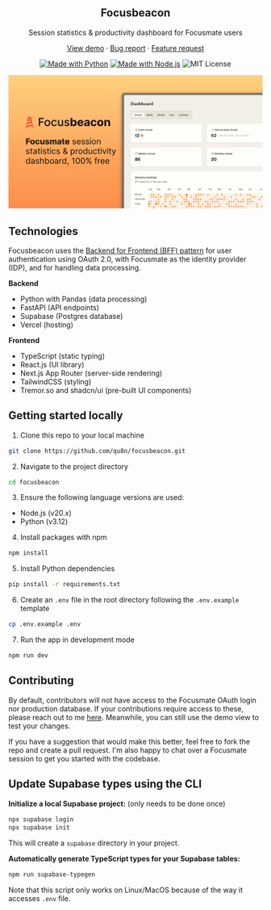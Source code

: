 <div align="center">
  <br />
  <h2>Focus<b>beacon</b></h2>
  <p>Session statistics & productivity dashboard for Focusmate users</p>
  <p>
    <a href="https://www.focusbeacon.com/dashboard/streak?demo=true">View demo</a>
    ·
    <a href="https://github.com/qu8n/focusbeacon/issues/new?assignees=&labels=&projects=&template=bug_report.md&title=">Bug report</a>
    ·
    <a href="https://github.com/qu8n/focusbeacon/issues/new?assignees=&labels=&projects=&template=feature_request.md&title=">Feature request</a>
  </p>

[![Made with Python](https://img.shields.io/badge/Python-3.12-blue?logo=python&logoColor=white)](https://python.org "Go to Python homepage")
[![Made with Node.js](https://img.shields.io/badge/Node.js-20.x-green?logo=node.js&logoColor=white)](https://nodejs.org "Go to Node.js homepage")
![MIT License](https://img.shields.io/badge/License-MIT-blue)

</div>

<img src="public/images/opengraph-image.jpg" alt="Focusbeacon social">

## Technologies

Focusbeacon uses the [Backend for Frontend (BFF) pattern](https://stackoverflow.com/a/76849791) for user authentication using OAuth 2.0, with Focusmate as the identity provider (IDP), and for handling data processing.

**Backend**

- Python with Pandas (data processing)
- FastAPI (API endpoints)
- Supabase (Postgres database)
- Vercel (hosting)

**Frontend**

- TypeScript (static typing)
- React.js (UI library)
- Next.js App Router (server-side rendering)
- TailwindCSS (styling)
- Tremor.so and shadcn/ui (pre-built UI components)

## Getting started locally

1. Clone this repo to your local machine

```sh
git clone https://github.com/qu8n/focusbeacon.git
```

2. Navigate to the project directory

```sh
cd focusbeacon
```

3. Ensure the following language versions are used:

- Node.js (v20.x)
- Python (v3.12)

4. Install packages with npm

```sh
npm install
```

5. Install Python dependencies

```sh
pip install -r requirements.txt
```

6. Create an `.env` file in the root directory following the `.env.example` template

```sh
cp .env.example .env
```

7. Run the app in development mode

```sh
npm run dev
```

## Contributing

By default, contributors will not have access to the Focusmate OAuth login nor production database. If your contributions require access to these, please reach out to me [here](https://docs.google.com/forms/d/e/1FAIpQLSe_RQHoYkOT_zlF423xyZdIO5dBehJp6i0uY-bjoSFfN62zNQ/viewform). Meanwhile, you can still use the demo view to test your changes.

If you have a suggestion that would make this better, feel free to fork the repo and create a pull request. I'm also happy to chat over a Focusmate session to get you started with the codebase.

## Update Supabase types using the CLI

**Initialize a local Supabase project:** (only needs to be done once)

```zsh
npx supabase login
npx supabase init
```

This will create a `supabase` directory in your project.

**Automatically generate TypeScript types for your Supabase tables:**

```zsh
npm run supabase-typegen
```

Note that this script only works on Linux/MacOS because of the way it accesses `.env` file.
